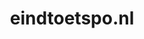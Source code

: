 ---
layout: post
title:  "eindtoetspo.nl"
internal_url:  "/dutchgov/eindtoetspo.nl.html"
categories: dutchgov
---
